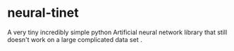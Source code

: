 # neural-tinet
A very tiny incredibly simple python Artificial neural network library that still doesn't work on a large complicated data set . 
